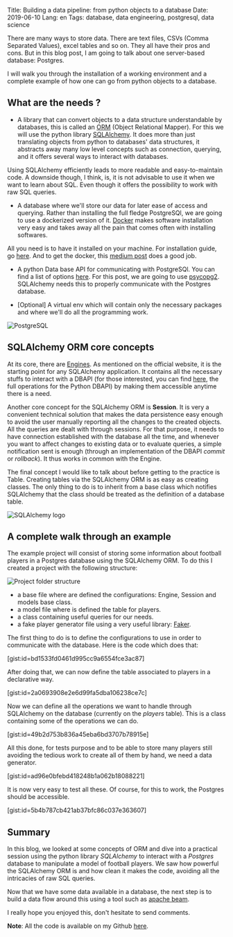 Title: Building a data pipeline: from python objects to a database
Date: 2019-06-10
Lang: en
Tags: database, data engineering, postgresql, data science

There are many ways to store data. There are text files, CSVs (Comma Separated Values), excel tables and so on. They all have their pros and cons. But in this blog post, I am going to talk about one server-based database: Postgres.

I will walk you through the installation of a working environment and a complete example of how one can go from python objects to a database.

## What are the needs ?

* A library that can convert objects to a data structure understandable by databases, this is called an [ORM](https://en.wikipedia.org/wiki/Object-relational_mapping) (Object Relational Mapper). For this we will use the python library [SQLAlchemy](https://www.sqlalchemy.org/). It does more than just translating objects from python to databases' data structures, it abstracts away many low level concepts such as connection, querying, and it offers several ways to interact with databases.

Using SQLAlchemy efficiently leads to more readable and easy-to-maintain code. A downside though, I think, is, it is not advisable to use it when we want to learn about SQL. Even though it offers the possibility to work with raw SQL queries.

* A database where we'll store our data for later ease of access and querying. Rather than installing the full fledge PostgreSQl, we are going to use a dockerized version of it. [Docker](https://www.docker.com/) makes software installation very easy and takes away all the pain that comes often with installing softwares.

All you need is to have it installed on your machine. For installation guide, go [here](https://docs.docker.com/install/). And to get the docker, this [medium post](https://hackernoon.com/dont-install-postgres-docker-pull-postgres-bee20e200198) does a good job.

* A python Data base API for communicating with PostgreSQl. You can find a list of options [here](https://wiki.python.org/moin/PostgreSQL). For this post, we are going to use [psycopg2](http://initd.org/psycopg/docs/). SQLAlchemy needs this to properly communicate with the Postgres database.

* [Optional] A virtual env which will contain only the necessary packages and where we'll do all the programming work.

![PostgreSQL](/images/postgresql.jpg)

## SQLAlchemy ORM core concepts

At its core, there are [Engines](https://docs.sqlalchemy.org/en/11/core/engines.html). As mentioned on the official website, it is the starting point for any SQLAlchemy application. It contains all the necessary stuffs to interact with a DBAPI (for those interested, you can find [here](https://www.python.org/dev/peps/pep-0249/), the full operations for the Python DBAPI) by making them accessible anytime there is a need.

Another core concept for the SQLAlchemy ORM is **Session**. It is very a convenient technical solution that makes the data persistence easy enough to avoid the user manually reporting all the changes to the created objects. All the queries are dealt with through sessions. For that purpose, it needs to have connection established with the database all the time, and whenever you want to affect changes to existing data or to evaluate queries, a simple notification sent is enough (through an implementation of the DBAPI *commit* or *rollback*). It thus works in common with the Engine.

The final concept I would like to talk about before getting to the practice is Table. Creating tables via the SQLAlchemy ORM is as easy as creating classes. The only thing to do is to inherit from a base class which notifies SQLAlchemy that the class should be treated as the definition of a database table.

![SQLAlchemy logo](/images/sqlalchemy.jpg)

## A complete walk through an example

The example project will consist of storing some information about football players in a Postgres database using the SQLAlchemy ORM. To do this I created a project with the following structure:

![Project folder structure](/images/data_eng_folder_struct.png)


* a base file where are defined the configurations: Engine, Session and models base class.
* a model file where is defined the table for players.
* a class containing useful queries for our needs.
* a fake player generator file using a very useful library: [Faker](https://faker.readthedocs.io/en/stable/).

The first thing to do is to define the configurations to use in order to communicate with the database. Here is the code which does that:

[gist:id=bd1533fd0461d995cc9a6554fce3ac87]

After doing that, we can now define the table associated to players in a declarative way.

[gist:id=2a0693908e2e6d99fa5dba106238ce7c]

Now we can define all the operations we want to handle through SQLAlchemy on the database (currently on the *players* table). This is a class containing some of the operations we can do.

[gist:id=49b2d753b836a45eba6bd3707b78915e]

All this done, for tests purpose and to be able to store many players still avoiding the tedious work to create all of them by hand, we need a data generator.

[gist:id=ad96e0bfebd418248b1a062b18088221]

It is now very easy to test all these. Of course, for this to work, the Postgres should be accessible.

[gist:id=5b4b787cb421ab37bfc86c037e363607]

## Summary
In this blog, we looked at some concepts of ORM and dive into a practical session using the python library *SQLAlchemy* to interact with a *Postgres* database to manipulate a model of football players. We saw how powerful the SQLAlchemy ORM is and how clean it makes the code, avoiding all the intricacies of raw SQL queries.

Now that we have some data available in a database, the next step is to build a data flow around this using a tool such as [apache beam](https://beam.apache.org/).

I really hope you enjoyed this, don't hesitate to send comments.

**Note**: All the code is available on my Github [here](https://github.com/mamadyonline/data_engineering).
